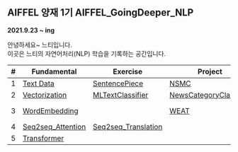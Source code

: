 ## AIFFEL 양재 1기 AIFFEL_GoingDeeper_NLP
**2021.9.23 ~ ing** 

안녕하세요~ 느티입니다.    
이곳은 느티의 자연어처리(NLP) 학습을 기록하는 공간입니다.

|#|Fundamental|Exercise|Project|Topic|Etc|
|--|--|--|--|--|--|
|1|[Text Data](https://github.com/babeebird/AIFFEL_GoingDeeper/blob/master/01_TextData/01_TextData.ipynb)|[SentencePiece](https://github.com/babeebird/AIFFEL_GoingDeeper/blob/master/01_TextData/E01_Sentencepiece.ipynb)|[NSMC](https://github.com/babeebird/AIFFEL_GoingDeeper/blob/master/01_TextData/P01_NSMC.ipynb)|Tokenizer|SentencePiece,Konlpy|
|2|[Vectorization](https://github.com/babeebird/AIFFEL_GoingDeeper/blob/master/02_Vectorization/02_Vectorization.ipynb)|[MLTextClassifier](https://github.com/babeebird/AIFFEL_GoingDeeper/blob/master/02_Vectorization/E02_TextClassification.ipynb)|[NewsCategoryClassifier](https://github.com/babeebird/AIFFEL_GoingDeeper/blob/master/02_Vectorization/P02_NewsCategoryClassifier.ipynb)|Vectorization|TF-IDF,ML|
|3|[WordEmbedding](https://github.com/babeebird/AIFFEL_GoingDeeper/blob/master/03_WordEmbedding/03_WordEmbedding.ipynb)||[WEAT](https://github.com/babeebird/AIFFEL_GoingDeeper/blob/master/03_WordEmbedding/P03_WEAT.ipynb)|WordEmbedding, WEAT||
|4|[Seq2seq_Attention](https://github.com/babeebird/AIFFEL_GoingDeeper/blob/master/04_Seq2Seq_Attention/04_Seq2Seq_Attention.ipynb)|[Seq2seq_Translation](https://github.com/babeebird/AIFFEL_GoingDeeper/blob/master/04_Seq2Seq_Attention/E04_Seq2Seq_Translation.ipynb)||||
|5|[Transformer](https://github.com/babeebird/AIFFEL_GoingDeeper/blob/master/05_Transformer/05_Transformer.ipynb)|||||
